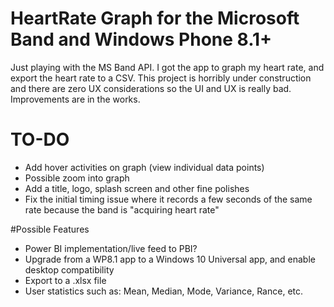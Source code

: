 # HeartRate Graph for the Microsoft Band and Windows Phone 8.1+
Just playing with the MS Band API. I got the app to graph my heart rate, and export the heart rate to a CSV. This project is horribly under construction and there are zero UX considerations so the UI and UX is really bad. Improvements are in the works.

# TO-DO
- Add hover activities on graph (view individual data points)
- Possible zoom into graph
- Add a title, logo, splash screen and other fine polishes
- Fix the initial timing issue where it records a few seconds of the same rate because the band is "acquiring heart rate"

#Possible Features
- Power BI implementation/live feed to PBI?
- Upgrade from a WP8.1 app to a Windows 10 Universal app, and enable desktop compatibility
- Export to a .xlsx file
- User statistics such as: Mean, Median, Mode, Variance, Rance, etc. 
